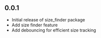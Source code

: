 ## 0.0.1

* Initial release of size_finder package
* Add size finder feature
* Add debouncing for efficient size tracking